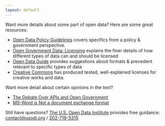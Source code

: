 ```yaml
---
layout: default
---
```


Want more details about some part of open data? Here are some great resources:

* [Open Data Policy Guidelines](http://sunlightfoundation.com/opendataguidelines/)
  covers specifics from a policy & government perspective.
* [Open Government Data: Licensing](http://theunitedstates.io/licensing/) explains
  the finer details of how different types of data can and should be licensed
* [Open Data Guide](http://jlord.github.io/open-data-guide/) provides
  suggestions about formats & precedent relevant to specific types of data
* [Creative Commons](http://creativecommons.org/) has produced tested, well-explained
  licenses for creative works and data.

Want more detail about certain opinions in the text?

* [The Debate Over APIs and Open Government](http://techpresident.com/news/24829/free-data-debate-over-apis-and-open-government)
* [MS-Word is Not a document exchange format](http://www.goldmark.org/netrants/no-word/attach.html)

Still have questions? [The U.S. Open Data Institute](https://usodi.org/)
provides free guidance: [contact@usodi.org](mailto:contact@usodi.org) / <a href='tel:202-719-5315'>202-719-5315</a>
